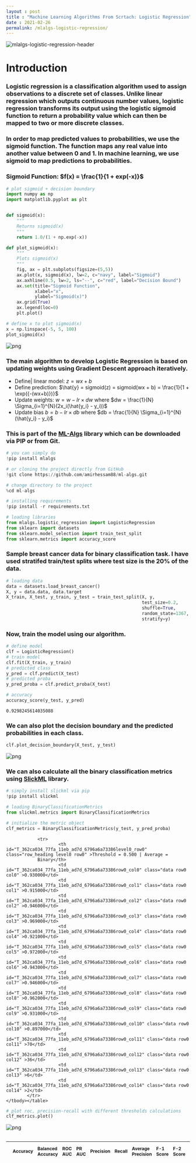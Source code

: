 ```yaml
---
layout : post
title : "Machine Learning Algorithms From Scrtach: Logistic Regression"
date : 2021-02-26
permalink: /mlalgs-logistic-regression/
---
```

![mlalgs-logistic-regression-header](/images/mlalgs-logistic-regression-header.png)

# Introduction

### Logistic regression is a classification algorithm used to assign observations to a discrete set of classes. Unlike linear regression which outputs continuous number values, logistic regression transforms its output using the logistic sigmoid function to return a probability value which can then be mapped to two or more discrete classes.

### In order to map predicted values to probabilities, we use the sigmoid function. The function maps any real value into another value between 0 and 1. In machine learning, we use sigmoid to map predictions to probabilities.

### Sigmoid Function: $f(x) = \frac{1}{1 + exp(-x)}$


```python
# plot sigmoid + decision boundary
import numpy as np
import matplotlib.pyplot as plt


def sigmoid(x):
    """
    Returns sigmoid(x)
    """
    return 1.0/(1 + np.exp(-x))

def plot_sigmoid(x):
    """
    Plots sigmoid(x)
    """
    fig, ax = plt.subplots(figsize=(5,5))
    ax.plot(x, sigmoid(x), lw=2, c="navy", label="Sigmoid")
    ax.axhline(0.5, lw=2, ls="--", c="red", label="Decision Bound")
    ax.set(title="Sigmoid Function",
           xlabel="x",
           ylabel="Sigmoid(x)")
    ax.grid(True)
    ax.legend(loc=0)
    plt.plot()
```


```python
# define x to plot sigmoid(x)
x = np.linspace(-5, 5, 100)
plot_sigmoid(x)
```


![png](/notebooks/mlalgs-logistic-regression_files/output_5_0.png)


### The main algorithm to develop Logistic Regression is based on updating weights using Gradient Descent approach iteratively.
- Define| linear model: $z = wx + b$
- Define prediction: $\hat{y} = sigmoid(z) = sigmoid(wx + b) = \frac{1}{1 + \exp({-(wx+b)})}$
- Update weights: $w = w - lr \times dw$ where $dw = \frac{1}{N} \Sigma_{i=1}^{N}(2x_i(\hat{y_i} - y_i))$
- Update bias $b = b - lr \times db$ where $db = \frac{1}{N} \Sigma_{i=1}^{N}(\hat{y_i} - y_i)$

### This is part of the [**ML-Algs**](https://github.com/amirhessam88/ml-algs) library which can be downloaded via PIP or from Git.


```python
# you can simply do
!pip install mlalgs
```


```python
# or cloning the project directly from GitHub
!git clone https://github.com/amirhessam88/ml-algs.git

# change directory to the project
%cd ml-algs

# installing requirements
!pip install -r requirements.txt
```


```python
# loading libraries
from mlalgs.logistic_regression import LogisticRegression
from sklearn import datasets
from sklearn.model_selection import train_test_split
from sklearn.metrics import accuracy_score
```


<style>.container { width:95% !important; }</style>


### Sample breast cancer data for binary classification task. I have used stratifed train/test splits where test size is the 20\% of the data.


```python
# loading data
data = datasets.load_breast_cancer()
X, y = data.data, data.target
X_train, X_test, y_train, y_test = train_test_split(X, y,
                                                    test_size=0.2,
                                                    shuffle=True,
                                                    random_state=1367,
                                                    stratify=y)
```

### Now, train the model using our algorithm.


```python
# define model
clf = LogisticRegression()
# train model
clf.fit(X_train, y_train)
# predicted class
y_pred = clf.predict(X_test)
# predicted proba
y_pred_proba = clf.predict_proba(X_test)
```


```python
# accuracy
accuracy_score(y_test, y_pred)
```




    0.9298245614035088



### We can also plot the decision boundary and the predicted probabilities in each class.


```python
clf.plot_decision_boundary(X_test, y_test)
```


![png](/notebooks/mlalgs-logistic-regression_files/output_17_0.png)


### We can also calculate all the binary classification metrics using [**SlickML**](https://github.com/slickml/slick-ml) library.


```python
# simply install slickml via pip
!pip install slickml
```


```python
# loading BinaryClassificationMetrics
from slickml.metrics import BinaryClassificationMetrics
```


<style>.container { width:95% !important; }</style>



```python
# initialize the metric object
clf_metrics = BinaryClassificationMetrics(y_test, y_pred_proba)
```


<style  type="text/css" >
    #T_362ca034_77fa_11eb_ad7d_6796a6a73386 th {
          font-size: 12px;
          text-align: left;
          font-weight: bold;
    }    #T_362ca034_77fa_11eb_ad7d_6796a6a73386 td {
          font-size: 12px;
          text-align: center;
    }    #T_362ca034_77fa_11eb_ad7d_6796a6a73386row0_col0 {
            background-color:  #e5e5ff;
            color:  #000000;
        }    #T_362ca034_77fa_11eb_ad7d_6796a6a73386row0_col1 {
            background-color:  #e5e5ff;
            color:  #000000;
        }    #T_362ca034_77fa_11eb_ad7d_6796a6a73386row0_col2 {
            background-color:  #e5e5ff;
            color:  #000000;
        }    #T_362ca034_77fa_11eb_ad7d_6796a6a73386row0_col3 {
            background-color:  #e5e5ff;
            color:  #000000;
        }    #T_362ca034_77fa_11eb_ad7d_6796a6a73386row0_col4 {
            background-color:  #e5e5ff;
            color:  #000000;
        }    #T_362ca034_77fa_11eb_ad7d_6796a6a73386row0_col5 {
            background-color:  #e5e5ff;
            color:  #000000;
        }    #T_362ca034_77fa_11eb_ad7d_6796a6a73386row0_col6 {
            background-color:  #e5e5ff;
            color:  #000000;
        }    #T_362ca034_77fa_11eb_ad7d_6796a6a73386row0_col7 {
            background-color:  #e5e5ff;
            color:  #000000;
        }    #T_362ca034_77fa_11eb_ad7d_6796a6a73386row0_col8 {
            background-color:  #e5e5ff;
            color:  #000000;
        }    #T_362ca034_77fa_11eb_ad7d_6796a6a73386row0_col9 {
            background-color:  #e5e5ff;
            color:  #000000;
        }    #T_362ca034_77fa_11eb_ad7d_6796a6a73386row0_col10 {
            background-color:  #e5e5ff;
            color:  #000000;
        }    #T_362ca034_77fa_11eb_ad7d_6796a6a73386row0_col11 {
            background-color:  #e5e5ff;
            color:  #000000;
        }    #T_362ca034_77fa_11eb_ad7d_6796a6a73386row0_col12 {
            background-color:  #e5e5ff;
            color:  #000000;
        }    #T_362ca034_77fa_11eb_ad7d_6796a6a73386row0_col13 {
            background-color:  #e5e5ff;
            color:  #000000;
        }    #T_362ca034_77fa_11eb_ad7d_6796a6a73386row0_col14 {
            background-color:  #e5e5ff;
            color:  #000000;
        }</style><table id="T_362ca034_77fa_11eb_ad7d_6796a6a73386" ><thead>    <tr>        <th class="blank level0" ></th>        <th class="col_heading level0 col0" >Accuracy</th>        <th class="col_heading level0 col1" >Balanced Accuracy</th>        <th class="col_heading level0 col2" >ROC AUC</th>        <th class="col_heading level0 col3" >PR AUC</th>        <th class="col_heading level0 col4" >Precision</th>        <th class="col_heading level0 col5" >Recall</th>        <th class="col_heading level0 col6" >Average Precision</th>        <th class="col_heading level0 col7" >F-1 Score</th>        <th class="col_heading level0 col8" >F-2 Score</th>        <th class="col_heading level0 col9" >F-0.50 Score</th>        <th class="col_heading level0 col10" >Threat Score</th>        <th class="col_heading level0 col11" >TP</th>        <th class="col_heading level0 col12" >TN</th>        <th class="col_heading level0 col13" >FP</th>        <th class="col_heading level0 col14" >FN</th>    </tr></thead><tbody>
                <tr>
                        <th id="T_362ca034_77fa_11eb_ad7d_6796a6a73386level0_row0" class="row_heading level0 row0" >Threshold = 0.500 | Average =
                Binary</th>
                        <td id="T_362ca034_77fa_11eb_ad7d_6796a6a73386row0_col0" class="data row0 col0" >0.930000</td>
                        <td id="T_362ca034_77fa_11eb_ad7d_6796a6a73386row0_col1" class="data row0 col1" >0.915000</td>
                        <td id="T_362ca034_77fa_11eb_ad7d_6796a6a73386row0_col2" class="data row0 col2" >0.946000</td>
                        <td id="T_362ca034_77fa_11eb_ad7d_6796a6a73386row0_col3" class="data row0 col3" >0.969000</td>
                        <td id="T_362ca034_77fa_11eb_ad7d_6796a6a73386row0_col4" class="data row0 col4" >0.921000</td>
                        <td id="T_362ca034_77fa_11eb_ad7d_6796a6a73386row0_col5" class="data row0 col5" >0.972000</td>
                        <td id="T_362ca034_77fa_11eb_ad7d_6796a6a73386row0_col6" class="data row0 col6" >0.943000</td>
                        <td id="T_362ca034_77fa_11eb_ad7d_6796a6a73386row0_col7" class="data row0 col7" >0.946000</td>
                        <td id="T_362ca034_77fa_11eb_ad7d_6796a6a73386row0_col8" class="data row0 col8" >0.962000</td>
                        <td id="T_362ca034_77fa_11eb_ad7d_6796a6a73386row0_col9" class="data row0 col9" >0.931000</td>
                        <td id="T_362ca034_77fa_11eb_ad7d_6796a6a73386row0_col10" class="data row0 col10" >0.897000</td>
                        <td id="T_362ca034_77fa_11eb_ad7d_6796a6a73386row0_col11" class="data row0 col11" >70</td>
                        <td id="T_362ca034_77fa_11eb_ad7d_6796a6a73386row0_col12" class="data row0 col12" >36</td>
                        <td id="T_362ca034_77fa_11eb_ad7d_6796a6a73386row0_col13" class="data row0 col13" >6</td>
                        <td id="T_362ca034_77fa_11eb_ad7d_6796a6a73386row0_col14" class="data row0 col14" >2</td>
            </tr>
    </tbody></table>



```python
# plot roc, precision-recall with different thresholds calculations
clf_metrics.plot()
```


![png](/notebooks/mlalgs-logistic-regression_files/output_22_0.png)



```python

```
